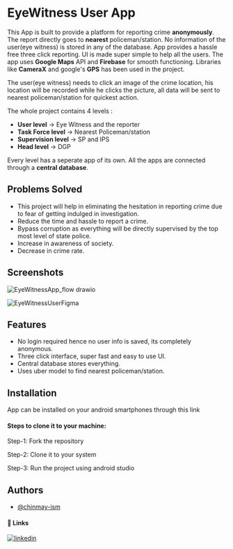 
# EyeWitness User App

This App is built to provide a platform for reporting crime **anonymously**. The report directly goes to **nearest** policeman/station.
No information of the user(eye witness) is stored in any of the database. App provides a hassle free three click reporting. UI is made super simple to help all the users. The app uses **Google Maps** API and **Firebase** for smooth functioning. Libraries like **CameraX** and google's **GPS** has been used in the project.

The user(eye witness) needs to click an image of the crime location, his location will be recorded while he clicks the picture, all data will be sent to nearest policeman/station for quickest action.

The whole project contains 4 levels : 

- **User level** -> Eye Witness and the reporter
- **Task Force level** -> Nearest Policeman/station
- **Supervision level** -> SP and IPS
- **Head level** -> DGP

Every level has a seperate app of its own. All the apps are connected through a **central database**.

## Problems Solved

- This project will help in eliminating the hesitation in reporting crime due to fear of getting indulged in investigation.
- Reduce the time and hassle to report a crime.
- Bypass corruption as everything will be directly supervised by the top most level of state police. 
- Increase in awareness of society.
- Decrease in crime rate.

## Screenshots

![EyeWitnessApp_flow drawio](https://github.com/chinmay-ism/EyeWitness-User-App/assets/109152131/cdf6ed38-b118-459e-9aa6-92f448a83004)

![EyeWitnessUserFigma](https://github.com/chinmay-ism/EyeWitness-User-App/assets/109152131/a3fc67e5-d1ed-4f49-9d15-16ccc8f59d5e)


## Features

- No login required hence no user info is saved, its completely anonymous.
- Three click interface, super fast and easy to use UI.
- Central database stores everything.
- Uses uber model to find nearest policeman/station.


## Installation

App can be installed on your android smartphones through this link

#### Steps to clone it to your machine:

Step-1: Fork the repository

Step-2: Clone it to your system

Step-3: Run the project using android studio
    
## Authors

- [@chinmay-ism](https://www.github.com/chinmay-ism)

#### 🔗 Links
[![linkedin](https://img.shields.io/badge/linkedin-0A66C2?style=for-the-badge&logo=linkedin&logoColor=white)](https://www.linkedin.com/chinmay-ism)
